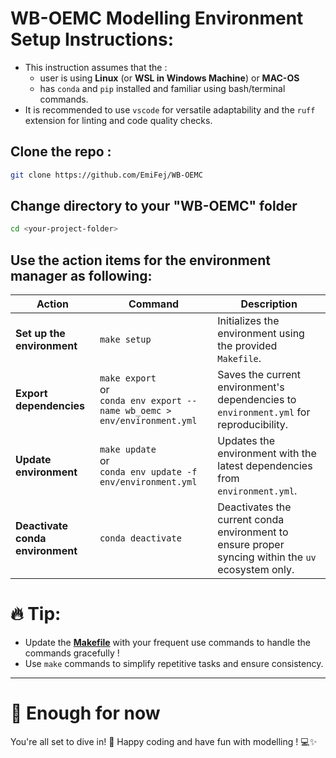 # WB-OEMC Modelling Environment Setup Instructions:

- This instruction assumes that the :
  - user is using __Linux__ (or __WSL in Windows Machine__) or __MAC-OS__
  - has `conda` and `pip` installed and familiar using bash/terminal commands. 
- It is recommended to use `vscode` for versatile adaptability and the `ruff` extension for linting and code quality checks.


## Clone the repo : 

```bash
git clone https://github.com/EmiFej/WB-OEMC
```

## Change directory to your __"WB-OEMC"__ folder 

```bash
cd <your-project-folder>
```
## Use the action items for the environment manager as following: 

| **Action**                          | **Command**                                                                                     | **Description**                                                                                     |
|-------------------------------------|-------------------------------------------------------------------------------------------------|-----------------------------------------------------------------------------------------------------|
| **Set up the environment**          | `make setup`                                                                                    | Initializes the environment using the provided `Makefile`.                                          |
| **Export dependencies**             | `make export` <br> or  <br>`conda env export --name wb_oemc > env/environment.yml`                        | Saves the current environment's dependencies to `environment.yml` for reproducibility.              |
| **Update environment**              | `make update` <br> or  <br>`conda env update -f env/environment.yml`                                      | Updates the environment with the latest dependencies from `environment.yml`.                        |
| **Deactivate conda environment**    | `conda deactivate`                                                                              | Deactivates the current conda environment to ensure proper syncing within the `uv` ecosystem only.  |

# 🔥 Tip:

- Update the __[Makefile](https://github.com/EmiFej/WB-OEMC/blob/main/Makefile)__ with your frequent use commands to handle the commands gracefully !
- Use `make` commands to simplify repetitive tasks and ensure consistency.
---

# 🎉 Enough for now

You're all set to dive in! 🚀 Happy coding and have fun with modelling ! 💻✨
